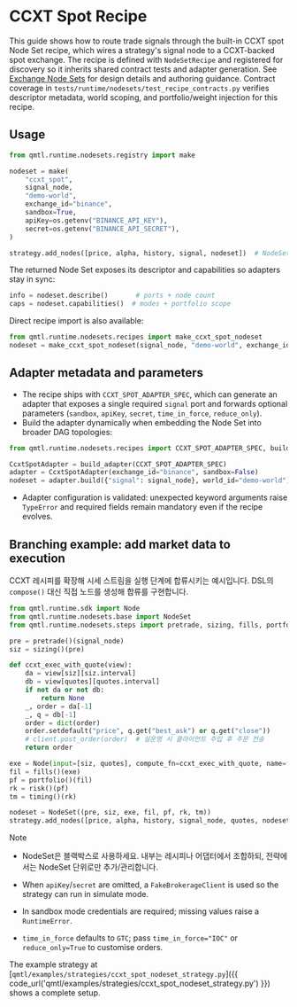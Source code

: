 # CCXT Spot Recipe

This guide shows how to route trade signals through the built-in CCXT spot Node Set recipe,
which wires a strategy's signal node to a CCXT-backed spot exchange. The recipe is defined with
`NodeSetRecipe` and registered for discovery so it inherits shared contract tests and adapter generation.
See [Exchange Node Sets](../architecture/exchange_node_sets.md) for design details and authoring guidance.
Contract coverage in `tests/runtime/nodesets/test_recipe_contracts.py` verifies descriptor metadata, world scoping,
and portfolio/weight injection for this recipe.

## Usage

```python
from qmtl.runtime.nodesets.registry import make

nodeset = make(
    "ccxt_spot",
    signal_node,
    "demo-world",
    exchange_id="binance",
    sandbox=True,
    apiKey=os.getenv("BINANCE_API_KEY"),
    secret=os.getenv("BINANCE_API_SECRET"),
)

strategy.add_nodes([price, alpha, history, signal, nodeset])  # NodeSet accepted directly
```

The returned Node Set exposes its descriptor and capabilities so adapters stay in sync:

```python
info = nodeset.describe()       # ports + node count
caps = nodeset.capabilities()  # modes + portfolio scope
```

Direct recipe import is also available:

```python
from qmtl.runtime.nodesets.recipes import make_ccxt_spot_nodeset
nodeset = make_ccxt_spot_nodeset(signal_node, "demo-world", exchange_id="binance")
```

## Adapter metadata and parameters

- The recipe ships with `CCXT_SPOT_ADAPTER_SPEC`, which can generate an adapter that exposes a single required `signal` port and forwards optional parameters (`sandbox`, `apiKey`, `secret`, `time_in_force`, `reduce_only`).
- Build the adapter dynamically when embedding the Node Set into broader DAG topologies:

```python
from qmtl.runtime.nodesets.recipes import CCXT_SPOT_ADAPTER_SPEC, build_adapter

CcxtSpotAdapter = build_adapter(CCXT_SPOT_ADAPTER_SPEC)
adapter = CcxtSpotAdapter(exchange_id="binance", sandbox=False)
nodeset = adapter.build({"signal": signal_node}, world_id="demo-world")
```

- Adapter configuration is validated: unexpected keyword arguments raise `TypeError` and required fields remain mandatory even if the recipe evolves.

## Branching example: add market data to execution

CCXT 레시피를 확장해 시세 스트림을 실행 단계에 합류시키는 예시입니다. DSL의 `compose()` 대신 직접 노드를 생성해 합류를 구현합니다.

```python
from qmtl.runtime.sdk import Node
from qmtl.runtime.nodesets.base import NodeSet
from qmtl.runtime.nodesets.steps import pretrade, sizing, fills, portfolio, risk, timing

pre = pretrade()(signal_node)
siz = sizing()(pre)

def ccxt_exec_with_quote(view):
    da = view[siz][siz.interval]
    db = view[quotes][quotes.interval]
    if not da or not db:
        return None
    _, order = da[-1]
    _, q = db[-1]
    order = dict(order)
    order.setdefault("price", q.get("best_ask") or q.get("close"))
    # client.post_order(order)  # 실운영 시 클라이언트 주입 후 주문 전송
    return order

exe = Node(input=[siz, quotes], compute_fn=ccxt_exec_with_quote, name=f"{siz.name}_exec", interval=siz.interval, period=1)
fil = fills()(exe)
pf = portfolio()(fil)
rk = risk()(pf)
tm = timing()(rk)

nodeset = NodeSet((pre, siz, exe, fil, pf, rk, tm))
strategy.add_nodes([price, alpha, history, signal_node, quotes, nodeset])
```

Note
- NodeSet은 블랙박스로 사용하세요. 내부는 레시피나 어댑터에서 조합하되, 전략에서는 NodeSet 단위로만 추가/관리합니다.

- When `apiKey`/`secret` are omitted, a `FakeBrokerageClient` is used so the strategy can run in simulate mode.
- In sandbox mode credentials are required; missing values raise a `RuntimeError`.
- `time_in_force` defaults to `GTC`; pass `time_in_force="IOC"` or `reduce_only=True` to customise orders.

The example strategy at
[`qmtl/examples/strategies/ccxt_spot_nodeset_strategy.py`]({{ code_url('qmtl/examples/strategies/ccxt_spot_nodeset_strategy.py') }})
shows a complete setup.
